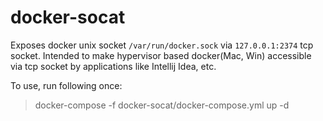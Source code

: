 # docker-socat

Exposes docker unix socket `/var/run/docker.sock` via `127.0.0.1:2374` tcp socket.
Intended to make hypervisor based docker(Mac, Win) accessible via tcp socket by applications like Intellij Idea, etc.

To use, run following once:
> docker-compose -f docker-socat/docker-compose.yml up -d
